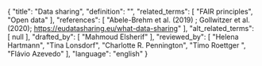 {
    "title": "Data sharing",
    "definition": "",
    "related_terms": [
        "FAIR principles",
        "Open data"
    ],
    "references": [
        "Abele-Brehm et al. (2019) ; Gollwitzer  et al. (2020); https://eudatasharing.eu/what-data-sharing"
    ],
    "alt_related_terms": [
        null
    ],
    "drafted_by": [
        "Mahmoud Elsherif"
    ],
    "reviewed_by": [
        "Helena Hartmann",
        "Tina Lonsdorf",
        "Charlotte R. Pennington",
        "Timo Roettger ",
        "Flávio Azevedo"
    ],
    "language": "english"
}
